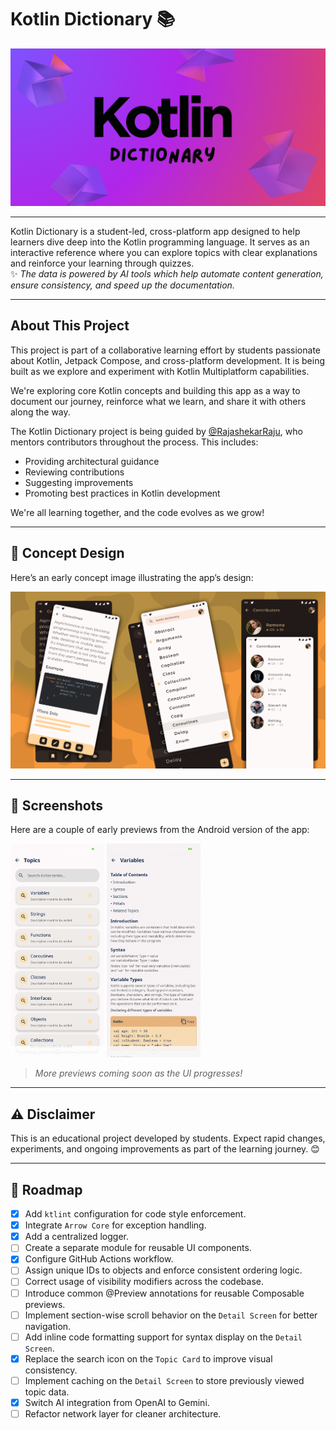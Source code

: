# Kotlin Dictionary 📚

![Kotlin Dictionary Banner](assets/banner.png)

---

Kotlin Dictionary is a student-led, cross-platform app designed to help learners dive deep into the Kotlin programming language. It serves as an interactive reference where you can explore topics with clear explanations and reinforce your learning through quizzes.   
✨ _The data is powered by AI tools which help automate content generation, ensure consistency, and speed up the documentation._

---

## About This Project

This project is part of a collaborative learning effort by students passionate about Kotlin, Jetpack Compose, and cross-platform development. It is being built as we explore and experiment with Kotlin Multiplatform capabilities.

We're exploring core Kotlin concepts and building this app as a way to document our journey, reinforce what we learn, and share it with others along the way.

The Kotlin Dictionary project is being guided by [@RajashekarRaju](https://github.com/RajashekarRaju), who mentors contributors throughout the process. This includes:

- Providing architectural guidance
- Reviewing contributions
- Suggesting improvements
- Promoting best practices in Kotlin development

We're all learning together, and the code evolves as we grow!

---

## 🎨 Concept Design

Here’s an early concept image illustrating the app’s design:

![Concept Design](assets/img_concept.png)

---

## 📱 Screenshots

Here are a couple of early previews from the Android version of the app:

<p>
  <img src="assets/img_topic_screen.png" alt="Topic Screen" width="150"/>
  <img src="assets/img_detail_screen_variables.png" alt="Detail Screen" width="150"/>
</p>

> *More previews coming soon as the UI progresses!*

---

## ⚠️ Disclaimer

This is an educational project developed by students. Expect rapid changes, experiments, and ongoing improvements as part of the learning journey. 😊

---

## 🎢 Roadmap

- [x] Add `ktlint` configuration for code style enforcement.
- [x] Integrate `Arrow Core` for exception handling.
- [x] Add a centralized logger.
- [ ] Create a separate module for reusable UI components.
- [x] Configure GitHub Actions workflow.
- [ ] Assign unique IDs to objects and enforce consistent ordering logic.
- [ ] Correct usage of visibility modifiers across the codebase.
- [ ] Introduce common @Preview annotations for reusable Composable previews.
- [ ] Implement section-wise scroll behavior on the `Detail Screen` for better navigation.
- [ ] Add inline code formatting support for syntax display on the `Detail Screen`.
- [x] Replace the search icon on the `Topic Card` to improve visual consistency.
- [ ] Implement caching on the `Detail Screen` to store previously viewed topic data.
- [x] Switch AI integration from OpenAI to Gemini.
- [ ] Refactor network layer for cleaner architecture.
